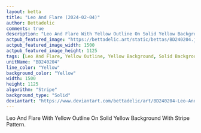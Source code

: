 ```yaml
---
layout: betta
title: "Leo And Flare (2024-02-04)"
author: Bettadelic
comments: true
description: "Leo And Flare With Yellow Outline On Solid Yellow Background With Stripe Pattern."
actpub_featured_image: "https://bettadelic.art/static/bettas/BD240204.jpg"
actpub_featured_image_width: 1500
actpub_featured_image_height: 1125
tags: [Leo And Flare, Yellow Outline, Yellow Background, Solid Background Pattern, Stripe Pattern, February 2024]
unitName: "BD240204"
line_color: "Yellow"
background_color: "Yellow"
width: 1500
height: 1125
algorithm: "Stripe"
background_type: "Solid"
deviantart: "https://www.deviantart.com/bettadelic/art/BD240204-Leo-And-Flare-2024-02-04-1017820399"
---
```


Leo And Flare With Yellow Outline On Solid Yellow Background With Stripe Pattern.
